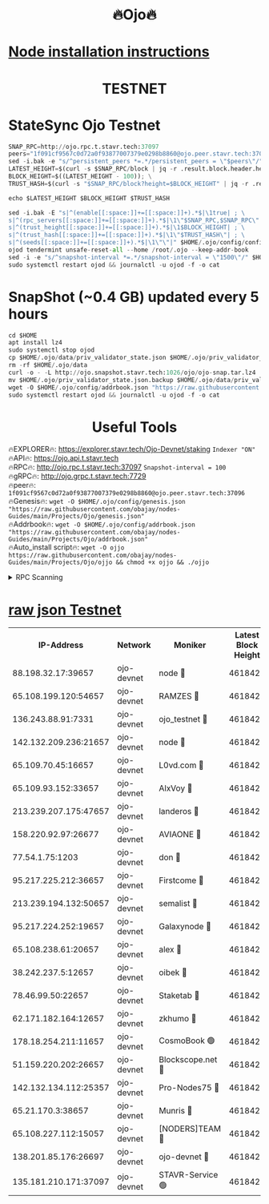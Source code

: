 <h1 align="center"> 🔥Ojo🔥</h1>

[Node installation instructions](https://github.com/obajay/nodes-Guides/tree/main/Projects/Ojo)
=

<h1 align="center"> TESTNET</h1>

# StateSync Ojo Testnet
```python
SNAP_RPC=http://ojo.rpc.t.stavr.tech:37097
peers="1f091cf9567c0d72a0f93877007379e0298b8860@ojo.peer.stavr.tech:37096"
sed -i.bak -e "s/^persistent_peers *=.*/persistent_peers = \"$peers\"/" $HOME/.ojo/config/config.toml
LATEST_HEIGHT=$(curl -s $SNAP_RPC/block | jq -r .result.block.header.height); \
BLOCK_HEIGHT=$((LATEST_HEIGHT - 100)); \
TRUST_HASH=$(curl -s "$SNAP_RPC/block?height=$BLOCK_HEIGHT" | jq -r .result.block_id.hash)

echo $LATEST_HEIGHT $BLOCK_HEIGHT $TRUST_HASH

sed -i.bak -E "s|^(enable[[:space:]]+=[[:space:]]+).*$|\1true| ; \
s|^(rpc_servers[[:space:]]+=[[:space:]]+).*$|\1\"$SNAP_RPC,$SNAP_RPC\"| ; \
s|^(trust_height[[:space:]]+=[[:space:]]+).*$|\1$BLOCK_HEIGHT| ; \
s|^(trust_hash[[:space:]]+=[[:space:]]+).*$|\1\"$TRUST_HASH\"| ; \
s|^(seeds[[:space:]]+=[[:space:]]+).*$|\1\"\"|" $HOME/.ojo/config/config.toml
ojod tendermint unsafe-reset-all --home /root/.ojo --keep-addr-book
sed -i -e "s/^snapshot-interval *=.*/snapshot-interval = \"1500\"/" $HOME/.ojo/config/app.toml
sudo systemctl restart ojod && journalctl -u ojod -f -o cat
```
# SnapShot (~0.4 GB) updated every 5 hours
```python
cd $HOME
apt install lz4
sudo systemctl stop ojod
cp $HOME/.ojo/data/priv_validator_state.json $HOME/.ojo/priv_validator_state.json.backup
rm -rf $HOME/.ojo/data
curl -o - -L http://ojo.snapshot.stavr.tech:1026/ojo/ojo-snap.tar.lz4 | lz4 -c -d - | tar -x -C $HOME/.ojo --strip-components 2
mv $HOME/.ojo/priv_validator_state.json.backup $HOME/.ojo/data/priv_validator_state.json
wget -O $HOME/.ojo/config/addrbook.json "https://raw.githubusercontent.com/obajay/nodes-Guides/main/Projects/Ojo/addrbook.json"
sudo systemctl restart ojod && journalctl -u ojod -f -o cat
```
 <h1 align="center"> Useful Tools</h1>

🔥EXPLORER🔥:        https://explorer.stavr.tech/Ojo-Devnet/staking        `Indexer "ON"` \
🔥API🔥:                     https://ojo.api.t.stavr.tech \
🔥RPC🔥:                    http://ojo.rpc.t.stavr.tech:37097              `Snapshot-interval = 100` \
🔥gRPC🔥:                  http://ojo.grpc.t.stavr.tech:7729 \
🔥peer🔥:                   `1f091cf9567c0d72a0f93877007379e0298b8860@ojo.peer.stavr.tech:37096` \
🔥Genesis🔥:    ```wget -O $HOME/.ojo/config/genesis.json "https://raw.githubusercontent.com/obajay/nodes-Guides/main/Projects/Ojo/genesis.json"``` \
🔥Addrbook🔥:    ```wget -O $HOME/.ojo/config/addrbook.json "https://raw.githubusercontent.com/obajay/nodes-Guides/main/Projects/Ojo/addrbook.json"``` \
🔥Auto_install script🔥: ```wget -O ojjo https://raw.githubusercontent.com/obajay/nodes-Guides/main/Projects/Ojo/ojjo && chmod +x ojjo && ./ojjo```


<details>
<summary>RPC Scanning</summary>

<h2 align="center"> We scan nodes in real time every 4 hours. And we provide the final result of RPC endpoints.
We cannot influence the operation of these nodes in any way. </h2>


```python
If Voting Power is higher than 0 --> then the Node is a validator of the network and may be subject to attack and be a potential threat to the chain.
```
```python
We marked such validators with a red symbol
```

</details>

[raw json Testnet](https://rpc-check.ojot.stavr.tech/ojot/rpc-ojot-result.json)
=


<table><tr><th>IP-Address</th><th>Network</th><th>Moniker</th><th>Latest Block Height</th><th>Earliest Block Height</th><th>Catching Up</th><th>Tx Index</th><th>Voting Power</th><th>Scan Time</th></tr><tr><td>88.198.32.17:39657</td><td>ojo-devnet</td><td>node 🔴</td><td>4618427</td><td>300001</td><td>False</td><td>on</td><td>65654</td><td>2023-12-23T02:48:01.488979603UTC</td></tr><tr><td>65.108.199.120:54657</td><td>ojo-devnet</td><td>RAMZES 🔴</td><td>4618422</td><td>306156</td><td>False</td><td>on</td><td>15420</td><td>2023-12-23T02:47:35.422681850UTC</td></tr><tr><td>136.243.88.91:7331</td><td>ojo-devnet</td><td>ojo_testnet 🔴</td><td>4618423</td><td>308845</td><td>False</td><td>on</td><td>1000</td><td>2023-12-23T02:47:42.157214880UTC</td></tr><tr><td>142.132.209.236:21657</td><td>ojo-devnet</td><td>node 🔴</td><td>4618426</td><td>350001</td><td>False</td><td>on</td><td>1999</td><td>2023-12-23T02:47:59.842022501UTC</td></tr><tr><td>65.109.70.45:16657</td><td>ojo-devnet</td><td>L0vd.com 🔴</td><td>4618428</td><td>695918</td><td>False</td><td>off</td><td>998</td><td>2023-12-23T02:48:07.224918783UTC</td></tr><tr><td>65.109.93.152:33657</td><td>ojo-devnet</td><td>AlxVoy 🔴</td><td>4618426</td><td>2319801</td><td>False</td><td>on</td><td>4536782</td><td>2023-12-23T02:47:59.604213477UTC</td></tr><tr><td>213.239.207.175:47657</td><td>ojo-devnet</td><td>landeros 🔴</td><td>4618425</td><td>2714001</td><td>False</td><td>off</td><td>11083</td><td>2023-12-23T02:47:53.030108968UTC</td></tr><tr><td>158.220.92.97:26677</td><td>ojo-devnet</td><td>AVIAONE 🔴</td><td>4618425</td><td>2754001</td><td>False</td><td>on</td><td>13867</td><td>2023-12-23T02:47:52.752189558UTC</td></tr><tr><td>77.54.1.75:1203</td><td>ojo-devnet</td><td>don 🔴</td><td>4618427</td><td>2906401</td><td>False</td><td>on</td><td>10</td><td>2023-12-23T02:48:01.225434815UTC</td></tr><tr><td>95.217.225.212:36657</td><td>ojo-devnet</td><td>Firstcome 🔴</td><td>4618423</td><td>2985946</td><td>False</td><td>on</td><td>13566</td><td>2023-12-23T02:47:41.808219992UTC</td></tr><tr><td>213.239.194.132:50657</td><td>ojo-devnet</td><td>semalist 🔴</td><td>4618422</td><td>3223522</td><td>False</td><td>on</td><td>19037</td><td>2023-12-23T02:47:35.684674552UTC</td></tr><tr><td>95.217.224.252:19657</td><td>ojo-devnet</td><td>Galaxynode 🔴</td><td>4618427</td><td>3685492</td><td>False</td><td>on</td><td>11888</td><td>2023-12-23T02:48:04.108537667UTC</td></tr><tr><td>65.108.238.61:20657</td><td>ojo-devnet</td><td>alex 🔴</td><td>4618422</td><td>4158001</td><td>False</td><td>on</td><td>11359</td><td>2023-12-23T02:47:35.106718614UTC</td></tr><tr><td>38.242.237.5:12657</td><td>ojo-devnet</td><td>oibek 🔴</td><td>4618422</td><td>4196001</td><td>False</td><td>off</td><td>1051</td><td>2023-12-23T02:47:36.020357049UTC</td></tr><tr><td>78.46.99.50:22657</td><td>ojo-devnet</td><td>Staketab 🔴</td><td>4618428</td><td>4254801</td><td>False</td><td>on</td><td>1276</td><td>2023-12-23T02:48:07.565994357UTC</td></tr><tr><td>62.171.182.164:12657</td><td>ojo-devnet</td><td>zkhumo 🔴</td><td>4618426</td><td>4384001</td><td>False</td><td>off</td><td>998</td><td>2023-12-23T02:48:00.324700286UTC</td></tr><tr><td>178.18.254.211:11657</td><td>ojo-devnet</td><td>CosmoBook 🟢</td><td>4618427</td><td>4392001</td><td>False</td><td>off</td><td>0</td><td>2023-12-23T02:48:00.738397125UTC</td></tr><tr><td>51.159.220.202:26657</td><td>ojo-devnet</td><td>Blockscope.net 🔴</td><td>4618422</td><td>4425001</td><td>False</td><td>on</td><td>981</td><td>2023-12-23T02:47:32.684078808UTC</td></tr><tr><td>142.132.134.112:25357</td><td>ojo-devnet</td><td>Pro-Nodes75 🔴</td><td>4618423</td><td>4518423</td><td>False</td><td>on</td><td>24651</td><td>2023-12-23T02:47:38.945855231UTC</td></tr><tr><td>65.21.170.3:38657</td><td>ojo-devnet</td><td>Munris 🔴</td><td>4618423</td><td>4518423</td><td>False</td><td>off</td><td>20123</td><td>2023-12-23T02:47:41.359784466UTC</td></tr><tr><td>65.108.227.112:15057</td><td>ojo-devnet</td><td>[NODERS]TEAM 🔴</td><td>4618427</td><td>4518427</td><td>False</td><td>off</td><td>9999</td><td>2023-12-23T02:48:04.442777505UTC</td></tr><tr><td>138.201.85.176:26697</td><td>ojo-devnet</td><td>ojo-devnet 🔴</td><td>4618428</td><td>4518428</td><td>False</td><td>on</td><td>1000024000</td><td>2023-12-23T02:48:06.796550738UTC</td></tr><tr><td>135.181.210.171:37097</td><td>ojo-devnet</td><td>STAVR-Service 🟢</td><td>4618422</td><td>4616001</td><td>False</td><td>on</td><td>0</td><td>2023-12-23T02:47:36.679377359UTC</td></tr></table>